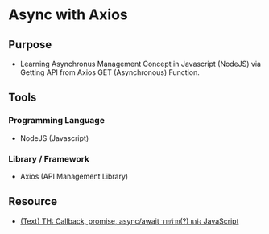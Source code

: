# Async with Axios

## Purpose

- Learning Asynchronus Management Concept in Javascript (NodeJS) via Getting API from Axios GET (Asynchronous) Function.

## Tools

### Programming Language

- NodeJS (Javascript)
  
### Library / Framework

- Axios (API Management Library)

## Resource

- [(Text) TH: Callback, promise, async/await วายร้าย(?) แห่ง JavaScript](https://bit.ly/3H9FcPq)
